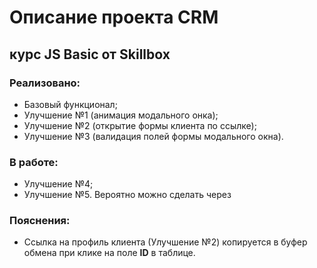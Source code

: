 # Описание проекта CRM
## курс JS Basic от Skillbox
### Реализовано:
* Базовый функционал;
* Улучшение №1 (анимация модального онка);
* Улучшение №2 (открытие формы клиента по ссылке);
* Улучшение №3 (валидация полей формы модального окна).
### В работе:
* Улучшение №4;
* Улучшение №5. Вероятно можно сделать через <datalist>.
### Пояснения:
* Ссылка на профиль клиента (Улучшение №2) копируется в буфер обмена при клике на поле **ID** в таблице.
